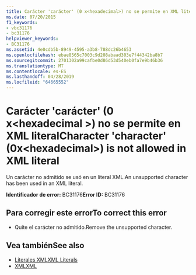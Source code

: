 ```yaml
---
title: Carácter 'carácter' (0 x<hexadecimal>) no se permite en XML literal
ms.date: 07/20/2015
f1_keywords:
- vbc31176
- bc31176
helpviewer_keywords:
- BC31176
ms.assetid: 4e0cdb5b-8949-4595-a3b8-788dc26b4653
ms.openlocfilehash: ebae8565c7003c9d208abaad303e7f44342ba8b7
ms.sourcegitcommit: 2701302a99cafbe0d86d53d540eb0fa7e9b46b36
ms.translationtype: MT
ms.contentlocale: es-ES
ms.lasthandoff: 04/28/2019
ms.locfileid: "64665552"
---
```

# <a name="character-character-0xhexadecimal-is-not-allowed-in-xml-literal"></a><span data-ttu-id="45cff-102">Carácter 'carácter' (0 x\<hexadecimal >) no se permite en XML literal</span><span class="sxs-lookup"><span data-stu-id="45cff-102">Character 'character' (0x\<hexadecimal>) is not allowed in XML literal</span></span>
<span data-ttu-id="45cff-103">Un carácter no admitido se usó en un literal XML.</span><span class="sxs-lookup"><span data-stu-id="45cff-103">An unsupported character has been used in an XML literal.</span></span>  
  
 <span data-ttu-id="45cff-104">**Identificador de error:** BC31176</span><span class="sxs-lookup"><span data-stu-id="45cff-104">**Error ID:** BC31176</span></span>  
  
## <a name="to-correct-this-error"></a><span data-ttu-id="45cff-105">Para corregir este error</span><span class="sxs-lookup"><span data-stu-id="45cff-105">To correct this error</span></span>  
  
- <span data-ttu-id="45cff-106">Quite el carácter no admitido.</span><span class="sxs-lookup"><span data-stu-id="45cff-106">Remove the unsupported character.</span></span>  
  
## <a name="see-also"></a><span data-ttu-id="45cff-107">Vea también</span><span class="sxs-lookup"><span data-stu-id="45cff-107">See also</span></span>

- [<span data-ttu-id="45cff-108">Literales XML</span><span class="sxs-lookup"><span data-stu-id="45cff-108">XML Literals</span></span>](../../visual-basic/language-reference/xml-literals/index.md)
- [<span data-ttu-id="45cff-109">XML</span><span class="sxs-lookup"><span data-stu-id="45cff-109">XML</span></span>](../../visual-basic/programming-guide/language-features/xml/index.md)
